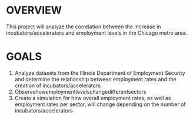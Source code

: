 # OVERVIEW
This project will analyze the correlation between the increase in incubators/accelerators and employment levels in the Chicago metro area.
# GOALS
1. Analyze datasets from the Illinois Department of Employment Security and determine the relationship between employment rates and the creation of incubators/accelerators
2. Observehowemploymentlevelschangedifferentsectors
3. Create a simulation for how overall employment rates, as well as employment
rates per sector, will change depending on the number of incubators/accelerators
